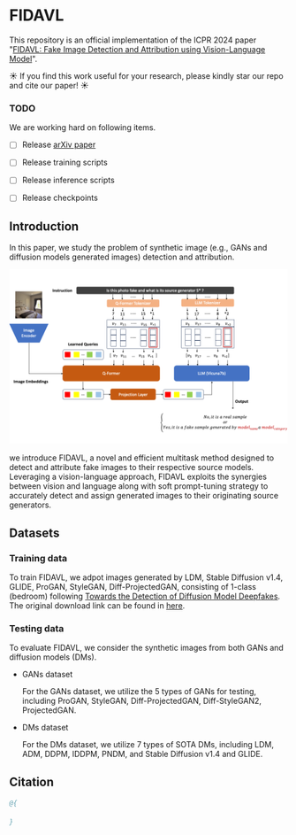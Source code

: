 # FIDAVL

This repository is an official implementation of the ICPR 2024 paper "[FIDAVL: Fake Image Detection and Attribution using Vision-Language Model](https://arxiv.org/abs/)".

☀️ If you find this work useful for your research, please kindly star our repo and cite our paper! ☀️

### TODO
We are working hard on following items.

- [ ] Release [arXiv paper](https://arxiv.org/abs/)
- [ ] Release training scripts
- [ ] Release inference scripts
- [ ] Release checkpoints



## Introduction

In this paper, we study the problem of synthetic image (e.g., GANs and diffusion models generated images) detection and attribution.

![FIDAVL Structure](assets/approach.png "model structure")

we introduce FIDAVL, a novel and efficient multitask method designed to detect and attribute fake images to their respective source models. Leveraging a vision-language approach, FIDAVL exploits the synergies between vision and language along with soft prompt-tuning strategy to accurately detect and assign generated images to their originating source generators.

## Datasets
### Training data

To train FIDAVL, we adpot images generated by LDM, Stable Diffusion v1.4, GLIDE, ProGAN, StyleGAN, Diff-ProjectedGAN, consisting of 1-class (bedroom) following [Towards the Detection of Diffusion Model Deepfakes](https://arxiv.org/abs/2210.14571). The original download link can be found in [here](https://github.com/jonasricker/diffusion-model-deepfake-detection). 

### Testing data
To evaluate FIDAVL, we consider the synthetic images from both GANs and diffusion models (DMs). 

* GANs dataset

  For the GANs dataset, we utilize the 5 types of GANs for testing, including ProGAN, StyleGAN, Diff-ProjectedGAN, Diff-StyleGAN2, ProjectedGAN. 

* DMs dataset

  For the DMs dataset, we utilize 7 types of SOTA DMs, including LDM, ADM, DDPM, IDDPM, PNDM, and Stable Diffusion v1.4 and GLIDE.

## Citation

```bibtex
@{

}
```
